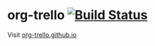 org-trello [![Build Status](https://travis-ci.org/ardumont/org-trello.png?branch=master)](https://travis-ci.org/ardumont/org-trello)
==========

Visit [org-trello.github.io](http://org-trello.github.io/)
